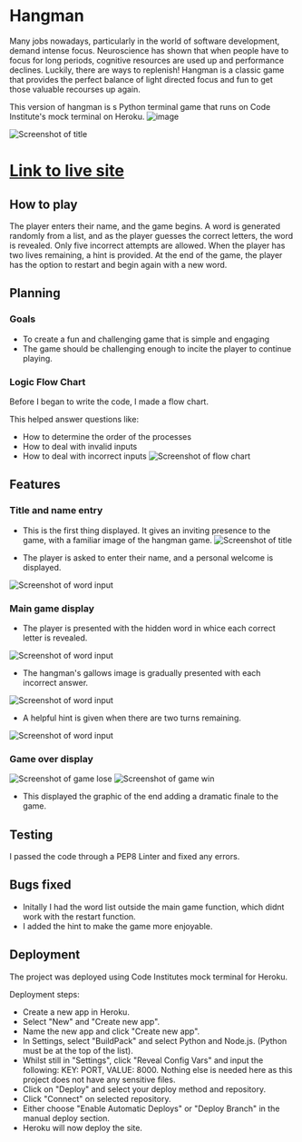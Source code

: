 # Hangman


Many jobs nowadays, particularly in the world of software development, demand intense focus. Neuroscience has shown that when people have to focus
for long periods, cognitive resources are used up and performance declines. 
Luckily, there are ways to replenish! 
Hangman is a classic game that provides the perfect balance of light directed focus and fun to get those valuable recourses up again. 

This version of hangman is s Python terminal game that runs on Code Institute's mock terminal on Heroku.
![image](https://github.com/AndrewHyland757/hangman-game/assets/119887032/cb91f3e5-b43e-4593-b554-db8c9417d192)



![Screenshot of title](assets/images/responsive.jpg)



# [Link to live site](https://hangman-agame-app.herokuapp.com)
## How to play


The player enters their name, and the game begins. A word is generated randomly from a list, and as the player
guesses the correct letters, the word is revealed. Only five incorrect attempts are allowed. When the player
has two lives remaining, a hint is provided. At the end of the game, the player has the option to restart
and begin again with a new word.



## Planning


### Goals


* To create a fun and challenging game that is simple and engaging
* The game should be challenging enough to incite the player to continue playing.


### Logic Flow Chart


Before I began to write the code, I made a flow chart.


This helped answer questions like:


* How to determine the order of the processes
* How to deal with invalid inputs
* How to deal with incorrect inputs
![Screenshot of flow chart](assets/images/flow_chart.jpg)



## Features


### Title and name entry


* This is the first thing displayed. It gives an inviting presence to the game, with a familiar image of the hangman game.
![Screenshot of title](assets/images/title.jpg)


* The player is asked to enter their name, and a personal welcome is displayed.

![Screenshot of word input](assets/images/welcome.jpg)


### Main game display
* The player is presented with the hidden word in whice each correct letter is revealed.


![Screenshot of word input](assets/images/guess.jpg)


* The hangman's gallows image is gradually presented with each incorrect answer.


![Screenshot of word input](assets/images/incorrect_image.jpg)


* A helpful hint is given when there are two turns remaining.


![Screenshot of word input](assets/images/hint.jpg)


### Game over display
![Screenshot of game lose](assets/images/lose.jpg)
![Screenshot of game win](assets/images/win.jpg)
* This displayed the graphic of the end adding a dramatic finale to the game.


## Testing


I passed the code through a PEP8 Linter and fixed any errors.

## Bugs fixed

* Initally I had the word list outside the main game function, which didnt work with the restart function. 
* I added the hint to make the game more enjoyable. 


## Deployment


The project was deployed using Code Institutes mock terminal for Heroku.


Deployment steps:
* Create a new app in Heroku.
* Select "New" and "Create new app".
* Name the new app and click "Create new app".
* In Settings, select "BuildPack" and select Python and Node.js. (Python must be at the top of the list).
* Whilst still in "Settings", click "Reveal Config Vars" and input the following: KEY: PORT, VALUE: 8000. Nothing else is needed here as this project does not have any sensitive files.
* Click on "Deploy" and select your deploy method and repository.
* Click "Connect" on selected repository.
* Either choose "Enable Automatic Deploys" or "Deploy Branch" in the manual deploy section.
* Heroku will now deploy the site.





